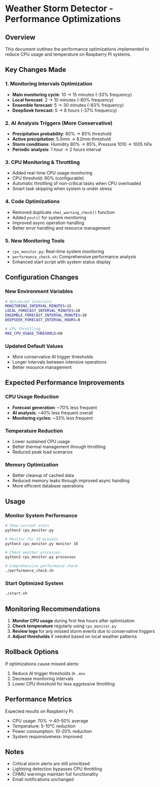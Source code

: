 # Weather Storm Detector - Performance Optimizations

## Overview
This document outlines the performance optimizations implemented to reduce CPU usage and temperature on Raspberry Pi systems.

## Key Changes Made

### 1. Monitoring Intervals Optimization
- **Main monitoring cycle**: 10 → 15 minutes (-33% frequency)
- **Local forecast**: 2 → 10 minutes (-80% frequency)
- **Ensemble forecast**: 5 → 30 minutes (-83% frequency)
- **DeepSeek forecast**: 5 → 8 hours (-37% frequency)

### 2. AI Analysis Triggers (More Conservative)
- **Precipitation probability**: 80% → 85% threshold
- **Active precipitation**: 5.0mm → 8.0mm threshold
- **Storm conditions**: Humidity 80% → 85%, Pressure 1010 → 1005 hPa
- **Periodic analysis**: 1 hour → 2 hours interval

### 3. CPU Monitoring & Throttling
- Added real-time CPU usage monitoring
- CPU threshold: 60% (configurable)
- Automatic throttling of non-critical tasks when CPU overloaded
- Smart task skipping when system is under stress

### 4. Code Optimizations
- Removed duplicate `chmi_warning_check()` function
- Added `psutil` for system monitoring
- Improved async operation handling
- Better error handling and resource management

### 5. New Monitoring Tools
- `cpu_monitor.py`: Real-time system monitoring
- `performance_check.sh`: Comprehensive performance analysis
- Enhanced start script with system status display

## Configuration Changes

### New Environment Variables
```bash
# Optimized intervals
MONITORING_INTERVAL_MINUTES=15
LOCAL_FORECAST_INTERVAL_MINUTES=10
ENSEMBLE_FORECAST_INTERVAL_MINUTES=30
DEEPSEEK_FORECAST_INTERVAL_HOURS=8

# CPU throttling
MAX_CPU_USAGE_THRESHOLD=60
```

### Updated Default Values
- More conservative AI trigger thresholds
- Longer intervals between intensive operations
- Better resource management

## Expected Performance Improvements

### CPU Usage Reduction
- **Forecast generation**: ~70% less frequent
- **AI analysis**: ~40% less frequent overall
- **Monitoring cycles**: ~33% less frequent

### Temperature Reduction
- Lower sustained CPU usage
- Better thermal management through throttling
- Reduced peak load scenarios

### Memory Optimization
- Better cleanup of cached data
- Reduced memory leaks through improved async handling
- More efficient database operations

## Usage

### Monitor System Performance
```bash
# Show current stats
python3 cpu_monitor.py

# Monitor for 10 minutes
python3 cpu_monitor.py monitor 10

# Check weather processes
python3 cpu_monitor.py processes

# Comprehensive performance check
./performance_check.sh
```

### Start Optimized System
```bash
./start.sh
```

## Monitoring Recommendations

1. **Monitor CPU usage** during first few hours after optimization
2. **Check temperature** regularly using `cpu_monitor.py`
3. **Review logs** for any missed storm events due to conservative triggers
4. **Adjust thresholds** if needed based on local weather patterns

## Rollback Options

If optimizations cause missed alerts:
1. Reduce AI trigger thresholds in `.env`
2. Decrease monitoring intervals
3. Lower CPU threshold for less aggressive throttling

## Performance Metrics

Expected results on Raspberry Pi:
- CPU usage: 70% → 40-50% average
- Temperature: 5-10°C reduction
- Power consumption: 10-20% reduction
- System responsiveness: Improved

## Notes

- Critical storm alerts are still prioritized
- Lightning detection bypasses CPU throttling
- ČHMÚ warnings maintain full functionality
- Email notifications unchanged